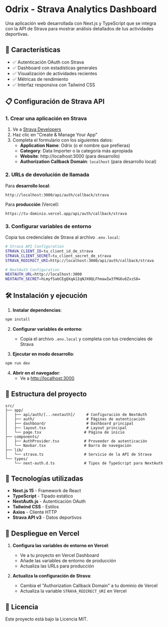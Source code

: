 # Odrix - Strava Analytics Dashboard

Una aplicación web desarrollada con Next.js y TypeScript que se integra con la API de Strava para mostrar análisis detallados de tus actividades deportivas.

## 🚀 Características

- ✅ Autenticación OAuth con Strava
- ✅ Dashboard con estadísticas generales
- ✅ Visualización de actividades recientes
- ✅ Métricas de rendimiento
- ✅ Interfaz responsiva con Tailwind CSS

## 📋 Configuración de Strava API

### 1. Crear una aplicación en Strava

1. Ve a [Strava Developers](https://developers.strava.com/)
2. Haz clic en "Create & Manage Your App"
3. Completa el formulario con los siguientes datos:
   - **Application Name**: Odrix (o el nombre que prefieras)
   - **Category**: Data Importer o la categoría más apropiada
   - **Website**: http://localhost:3000 (para desarrollo)
   - **Authorization Callback Domain**: `localhost` (para desarrollo local)

### 2. URLs de devolución de llamada

Para **desarrollo local**:
```
http://localhost:3000/api/auth/callback/strava
```

Para **producción** (Vercel):
```
https://tu-dominio.vercel.app/api/auth/callback/strava
```

### 3. Configurar variables de entorno

Copia tus credenciales de Strava al archivo `.env.local`:

```bash
# Strava API Configuration
STRAVA_CLIENT_ID=tu_client_id_de_strava
STRAVA_CLIENT_SECRET=tu_client_secret_de_strava
STRAVA_REDIRECT_URI=http://localhost:3000/api/auth/callback/strava

# NextAuth Configuration
NEXTAUTH_URL=http://localhost:3000
NEXTAUTH_SECRET=hLmyfSabCEgQXqA1IqNJX0QLFhmawIw3fMG6u6ZxzS8=
```

## 🛠️ Instalación y ejecución

1. **Instalar dependencias**:
```bash
npm install
```

2. **Configurar variables de entorno**:
   - Copia el archivo `.env.local` y completa con tus credenciales de Strava

3. **Ejecutar en modo desarrollo**:
```bash
npm run dev
```

4. **Abrir en el navegador**:
   - Ve a [http://localhost:3000](http://localhost:3000)

## 📱 Estructura del proyecto

```
src/
├── app/
│   ├── api/auth/[...nextauth]/     # Configuración de NextAuth
│   ├── auth/                       # Páginas de autenticación
│   ├── dashboard/                  # Dashboard principal
│   ├── layout.tsx                  # Layout principal
│   └── page.tsx                   # Página de inicio
├── components/
│   ├── AuthProvider.tsx           # Proveedor de autenticación
│   └── Navbar.tsx                 # Barra de navegación
├── lib/
│   └── strava.ts                  # Servicio de la API de Strava
└── types/
    └── next-auth.d.ts             # Tipos de TypeScript para NextAuth
```

## 🔧 Tecnologías utilizadas

- **Next.js 15** - Framework de React
- **TypeScript** - Tipado estático
- **NextAuth.js** - Autenticación OAuth
- **Tailwind CSS** - Estilos
- **Axios** - Cliente HTTP
- **Strava API v3** - Datos deportivos

## 🚀 Despliegue en Vercel

1. **Configura las variables de entorno en Vercel**:
   - Ve a tu proyecto en Vercel Dashboard
   - Añade las variables de entorno de producción
   - Actualiza las URLs para producción

2. **Actualiza la configuración de Strava**:
   - Cambia el "Authorization Callback Domain" a tu dominio de Vercel
   - Actualiza la variable `STRAVA_REDIRECT_URI` en Vercel

## 📄 Licencia

Este proyecto está bajo la Licencia MIT.
